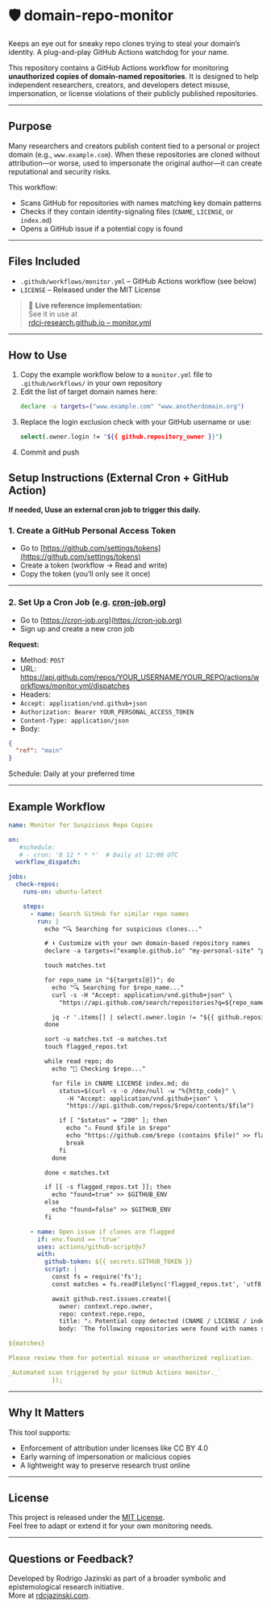 # 🛡️ domain-repo-monitor
Keeps an eye out for sneaky repo clones trying to steal your domain’s identity. A plug-and-play GitHub Actions watchdog for your name.

This repository contains a GitHub Actions workflow for monitoring **unauthorized copies of domain-named repositories**. It is designed to help independent researchers, creators, and developers detect misuse, impersonation, or license violations of their publicly published repositories.

---

## Purpose
Many researchers and creators publish content tied to a personal or project domain (e.g., `www.example.com`). When these repositories are cloned without attribution—or worse, used to impersonate the original author—it can create reputational and security risks.

This workflow:
- Scans GitHub for repositories with names matching key domain patterns
- Checks if they contain identity-signaling files (`CNAME`, `LICENSE`, or `index.md`)
- Opens a GitHub issue if a potential copy is found

---

## Files Included
- `.github/workflows/monitor.yml` – GitHub Actions workflow (see below)
- `LICENSE` – Released under the MIT License

> 🔗 **Live reference implementation:**  
> See it in use at  
> [rdcj-research.github.io – monitor.yml](https://github.com/rdcj-research/rdcj-research.github.io/blob/main/.github/workflows/monitor.yml)

---

## How to Use
1. Copy the example workflow below to a `monitor.yml` file to `.github/workflows/` in your own repository
2. Edit the list of target domain names here:
   ```bash
   declare -a targets=("www.example.com" "www.anotherdomain.org")
   ```
3. Replace the login exclusion check with your GitHub username or use:
   ```bash
   select(.owner.login != "${{ github.repository_owner }}")
   ```
4. Commit and push


## Setup Instructions (External Cron + GitHub Action)
**If needed, Uuse an external cron job to trigger this daily.**

### 1. Create a GitHub Personal Access Token
- Go to [https://github.com/settings/tokens](https://github.com/settings/tokens)
- Create a token (workflow → Read and write)
- Copy the token (you’ll only see it once)

---

### 2. Set Up a Cron Job (e.g. [cron-job.org](https://cron-job.org))
- Go to [https://cron-job.org](https://cron-job.org)
- Sign up and create a new cron job

**Request:**
- Method: `POST`
- URL: https://api.github.com/repos/YOUR_USERNAME/YOUR_REPO/actions/workflows/monitor.yml/dispatches
- Headers:
- `Accept: application/vnd.github+json`
- `Authorization: Bearer YOUR_PERSONAL_ACCESS_TOKEN`
- `Content-Type: application/json`
- Body:
```json
{
  "ref": "main"
}
```

Schedule: Daily at your preferred time

---

## Example Workflow
```yaml
name: Monitor for Suspicious Repo Copies

on:
   #schedule:
   # - cron: '0 12 * * *'  # Daily at 12:00 UTC
  workflow_dispatch:

jobs:
  check-repos:
    runs-on: ubuntu-latest

    steps:
      - name: Search GitHub for similar repo names
        run: |
          echo "🔍 Searching for suspicious clones..."

          # ⬇️ Customize with your own domain-based repository names
          declare -a targets=("example.github.io" "my-personal-site" "project-website")

          touch matches.txt

          for repo_name in "${targets[@]}"; do
            echo "🔍 Searching for $repo_name..."
            curl -s -H "Accept: application/vnd.github+json" \
              "https://api.github.com/search/repositories?q=${repo_name}+in:name" > search_results.json

            jq -r '.items[] | select(.owner.login != "${{ github.repository_owner }}") | .full_name' search_results.json >> matches.txt
          done

          sort -u matches.txt -o matches.txt
          touch flagged_repos.txt

          while read repo; do
            echo "🔎 Checking $repo..."

            for file in CNAME LICENSE index.md; do
              status=$(curl -s -o /dev/null -w "%{http_code}" \
                -H "Accept: application/vnd.github+json" \
                "https://api.github.com/repos/$repo/contents/$file")

              if [ "$status" = "200" ]; then
                echo "⚠️ Found $file in $repo"
                echo "https://github.com/$repo (contains $file)" >> flagged_repos.txt
                break
              fi
            done

          done < matches.txt

          if [[ -s flagged_repos.txt ]]; then
            echo "found=true" >> $GITHUB_ENV
          else
            echo "found=false" >> $GITHUB_ENV
          fi

      - name: Open issue if clones are flagged
        if: env.found == 'true'
        uses: actions/github-script@v7
        with:
          github-token: ${{ secrets.GITHUB_TOKEN }}
          script: |
            const fs = require('fs');
            const matches = fs.readFileSync('flagged_repos.txt', 'utf8');

            await github.rest.issues.create({
              owner: context.repo.owner,
              repo: context.repo.repo,
              title: "⚠️ Potential copy detected (CNAME / LICENSE / index.md)",
              body: `The following repositories were found with names similar to your identity or domain, and contain at least one of the following files: \`CNAME\`, \`LICENSE\`, or \`index.md\`.

${matches}

Please review them for potential misuse or unauthorized replication.

_Automated scan triggered by your GitHub Actions monitor._`
            });
```

---

## Why It Matters
This tool supports:
- Enforcement of attribution under licenses like CC BY 4.0
- Early warning of impersonation or malicious copies
- A lightweight way to preserve research trust online

---

## License
This project is released under the [MIT License](LICENSE).  
Feel free to adapt or extend it for your own monitoring needs.

---

## Questions or Feedback?
Developed by Rodrigo Jazinski as part of a broader symbolic and epistemological research initiative.  
More at [rdcjazinski.com](https://www.rdcjazinski.com).

